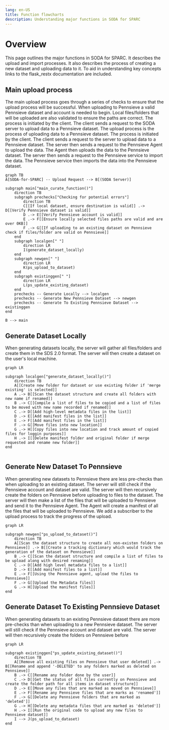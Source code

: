```yaml
---
lang: en-US
title: Function flowcharts
description: Understanding major functions in SODA for SPARC
---
```


# Overview

This page outlines the major functions in SODA for SPARC. It describes the upload and import processes. It also describes the process of creating a new dataset and uploading data to it. To aid in understanding key concepts links to the flask_restx documentation are included.

## Main upload process

The main upload process goes through a series of checks to ensure that the upload process will be successful. When uploading to Pennsieve a valid Pennsieve dataset and account is needed to begin. Local files/folders that will be uploaded are also validated
to ensure the paths are correct.
The process is initiated by the client. The client sends a request to the SODA server to upload data to a Pennsieve dataset.
The upload process is the process of uploading data to a Pennsieve dataset. The process is initiated by the client. The client sends a request to the server to upload data to a Pennsieve dataset. The server then sends a request to the Pennsieve Agent to
upload the data. The Agent then uploads the data to the Pennsieve dataset. The server then sends a request to the Pennsieve service to import the data. The Pennsieve service then imports the data into the Pennsieve dataset.

```mermaid
graph TB
A[SODA-for-SPARC] -- Upload Request --> B[(SODA Server)]

subgraph main["main_curate_function()"]
    direction TB
    subgraph prechecks["Checking for potential errors"]
        direction TB
        C[[If local dataset, ensure destination is valid]] .-> D[[Verify Pennsieve dataset is valid]]
        D .-> E[[Verify Pennsieve account is valid]]
        E .-> F[[Ensure locally selected files paths are valid and are over 0KB]]
        F .-> G[[If uploading to an existing dataset on Pennsieve check if files/folder are valid on Pennsieve]]
    end
    subgraph localgen[" "]
        direction LR
        I(generate_dataset_locally)
    end
    subgraph newgen[" "]
        direction LR
        K(ps_upload_to_dataset)
    end
    subgraph existinggen[" "]
        direction LR
        L(ps_update_existing_dataset)
    end
    prechecks -- Generate Locally --> localgen
    prechecks -- Generate New Pennsieve Dataset --> newgen
    prechecks -- Generate To Existing Pennsieve Dataset --> existinggen
end

B --> main
```

## Generate Dataset Locally

When generating datasets locally, the server will gather all files/folders and create them in the SDS 2.0 format. The server will then create a dataset on the user's local machine.

```mermaid
graph LR

subgraph localgen["generate_dataset_locally()"]
    direction TB
    A[[Create new folder for dataset or use existing folder if 'merge existing' is selected]]
    A .-> B[[Scan the dataset structure and create all folders with new name if renamed]]
    B .-> C[[Compile a list of files to be copied and a list of files to be moved with new name recorded if renamed]]
    C .-> D[[Add high-level metadata files in the list]]
    D .-> E[[Add manifest files in the list]]
    E .-> F[[Add manifest files in the list]]
    F .-> G[[Move files into new location]]
    G .-> H[[Copy files into new location and track amount of copied files for loggin purposes]]
    H .-> I[[Delete manifest folder and original folder if merge requested and rename new folder]]
end


```

## Generate New Dataset To Pennsieve

When generating new datasets to Pennsieve there are less pre-checks than when uploading to an existing dataset. The server will still check if the Pennsieve account and dataset are valid. The server will then recursively create the folders on Pennsieve before
uploading to files to the dataset. The server will then make a list of the files that will be uploaded to Pennsieve and send it to the Pennsieve Agent. The Agent will create a manifest of all the files that will be uploaded to Pennsieve. We add a subscriber to
the upload process to track the progress of the upload.

```mermaid
graph LR

subgraph newgen["ps_upload_to_dataset()"]
    direction TB
    A[[Scan the dataset structure to create all non-existen folders on Pennsieve]] .-> B[[Create a tracking dictionary which would track the generation of the dataset on Pennsieve]]
    B .-> C[[Scan the dataset structure and compile a list of files to be upload along with desired renaming]]
    C .-> D[[Add high level metadata files to a list]]
    D .-> E[[Add manifest files to a list]]
    E .-> F[[Using the Pennsieve agent, upload the files to Pennsieve]]
    F .-> G[[Upload the Metadata files]]
    G .-> H[[Upload the manifest files]]
end
```

## Generate Dataset To Existing Pennsieve Dataset

When generating datasets to an existing Pennsieve dataset there are more pre-checks than when uploading to a new Pennsieve dataset. The server will still check if the Pennsieve account and dataset are valid. The server will then recursively create the folders on Pennsieve before

```mermaid
graph LR

subgraph existinggen["ps_update_existing_dataset()"]
    direction TB
    A[[Remove all existing files on Pennsieve that user deleted]] .-> B[[Rename and append '-DELETED' to any folders marked as deleted on Pennsieve]]
    B .-> C[[Rename any folder done by the user]]
    C .-> D[[Get the status of all files currently on Pennsieve and create the folder path for all items in dataset structure]]
    D .-> E[[Move any files that are marked as moved on Pennsieve]]
    E .-> F[[Rename any Pennsieve files that are marks as 'renamed']]
    F .-> G[[Delete any Pennsieve folders that are marked as 'deleted']]
    G .-> H[[Delete any metadata files that are marked as 'deleted']]
    H .-> I[[Run the original code to upload any new files to Pennsieve dataset]]
    I --> J(ps_upload_to_dataset)
end
```
